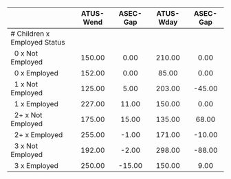 
|                      |    ATUS-Wend |     ASEC-Gap |    ATUS-Wday |     ASEC-Gap |
| -------------------- | :----------: | :----------: | :----------: | :----------: |
| # Children x Employed Status |              |              |              |              |
| &nbsp;&nbsp;0 x Not Employed |       150.00 |         0.00 |       210.00 |         0.00 |
| &nbsp;&nbsp;0 x Employed |       152.00 |         0.00 |        85.00 |         0.00 |
| &nbsp;&nbsp;1 x Not Employed |       125.00 |         5.00 |       203.00 |       -45.00 |
| &nbsp;&nbsp;1 x Employed |       227.00 |        11.00 |       150.00 |         0.00 |
| &nbsp;&nbsp;2+ x Not Employed |       175.00 |        15.00 |       135.00 |        68.00 |
| &nbsp;&nbsp;2+ x Employed |       255.00 |        -1.00 |       171.00 |       -10.00 |
| &nbsp;&nbsp;3 x Not Employed |       192.00 |        -2.00 |       298.00 |       -88.00 |
| &nbsp;&nbsp;3 x Employed |       250.00 |       -15.00 |       150.00 |         9.00 |

